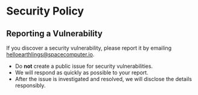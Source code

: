 # Security Policy

## Reporting a Vulnerability

If you discover a security vulnerability, please report it by emailing helloearthlings@spacecomputer.io.

- Do **not** create a public issue for security vulnerabilities.
- We will respond as quickly as possible to your report.
- After the issue is investigated and resolved, we will disclose the details responsibly.
